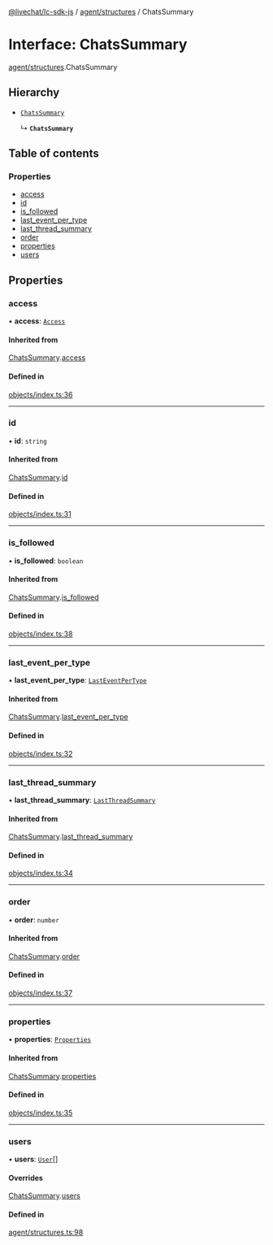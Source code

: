 [@livechat/lc-sdk-js](../README.md) / [agent/structures](../modules/agent_structures.md) / ChatsSummary

# Interface: ChatsSummary

[agent/structures](../modules/agent_structures.md).ChatsSummary

## Hierarchy

- [`ChatsSummary`](objects.ChatsSummary.md)

  ↳ **`ChatsSummary`**

## Table of contents

### Properties

- [access](agent_structures.ChatsSummary.md#access)
- [id](agent_structures.ChatsSummary.md#id)
- [is\_followed](agent_structures.ChatsSummary.md#is_followed)
- [last\_event\_per\_type](agent_structures.ChatsSummary.md#last_event_per_type)
- [last\_thread\_summary](agent_structures.ChatsSummary.md#last_thread_summary)
- [order](agent_structures.ChatsSummary.md#order)
- [properties](agent_structures.ChatsSummary.md#properties)
- [users](agent_structures.ChatsSummary.md#users)

## Properties

### access

• **access**: [`Access`](objects.Access.md)

#### Inherited from

[ChatsSummary](objects.ChatsSummary.md).[access](objects.ChatsSummary.md#access)

#### Defined in

[objects/index.ts:36](https://github.com/livechat/lc-sdk-js/blob/a3fdde0/src/objects/index.ts#L36)

___

### id

• **id**: `string`

#### Inherited from

[ChatsSummary](objects.ChatsSummary.md).[id](objects.ChatsSummary.md#id)

#### Defined in

[objects/index.ts:31](https://github.com/livechat/lc-sdk-js/blob/a3fdde0/src/objects/index.ts#L31)

___

### is\_followed

• **is\_followed**: `boolean`

#### Inherited from

[ChatsSummary](objects.ChatsSummary.md).[is_followed](objects.ChatsSummary.md#is_followed)

#### Defined in

[objects/index.ts:38](https://github.com/livechat/lc-sdk-js/blob/a3fdde0/src/objects/index.ts#L38)

___

### last\_event\_per\_type

• **last\_event\_per\_type**: [`LastEventPerType`](objects.LastEventPerType.md)

#### Inherited from

[ChatsSummary](objects.ChatsSummary.md).[last_event_per_type](objects.ChatsSummary.md#last_event_per_type)

#### Defined in

[objects/index.ts:32](https://github.com/livechat/lc-sdk-js/blob/a3fdde0/src/objects/index.ts#L32)

___

### last\_thread\_summary

• **last\_thread\_summary**: [`LastThreadSummary`](objects.LastThreadSummary.md)

#### Inherited from

[ChatsSummary](objects.ChatsSummary.md).[last_thread_summary](objects.ChatsSummary.md#last_thread_summary)

#### Defined in

[objects/index.ts:34](https://github.com/livechat/lc-sdk-js/blob/a3fdde0/src/objects/index.ts#L34)

___

### order

• **order**: `number`

#### Inherited from

[ChatsSummary](objects.ChatsSummary.md).[order](objects.ChatsSummary.md#order)

#### Defined in

[objects/index.ts:37](https://github.com/livechat/lc-sdk-js/blob/a3fdde0/src/objects/index.ts#L37)

___

### properties

• **properties**: [`Properties`](objects.Properties.md)

#### Inherited from

[ChatsSummary](objects.ChatsSummary.md).[properties](objects.ChatsSummary.md#properties)

#### Defined in

[objects/index.ts:35](https://github.com/livechat/lc-sdk-js/blob/a3fdde0/src/objects/index.ts#L35)

___

### users

• **users**: [`User`](../modules/agent_structures.md#user)[]

#### Overrides

[ChatsSummary](objects.ChatsSummary.md).[users](objects.ChatsSummary.md#users)

#### Defined in

[agent/structures.ts:98](https://github.com/livechat/lc-sdk-js/blob/a3fdde0/src/agent/structures.ts#L98)
